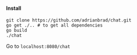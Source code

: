 #### Install

```
git clone https://github.com/adrianbrad/chat.git
go get ./.. # to get all dependencies
go build
./chat
```

Go to `localhost:8080/chat`